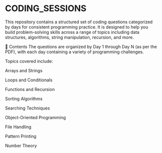 # CODING_SESSIONS
This repository contains a structured set of coding questions categorized by days for consistent programming practice. It is designed to help you build problem-solving skills across a range of topics including data structures, algorithms, string manipulation, recursion, and more.

📘 Contents The questions are organized by Day 1 through Day N (as per the PDF), with each day containing a variety of programming challenges.

Topics covered include:

Arrays and Strings

Loops and Conditionals

Functions and Recursion

Sorting Algorithms

Searching Techniques

Object-Oriented Programming

File Handling

Pattern Printing

Number Theory
